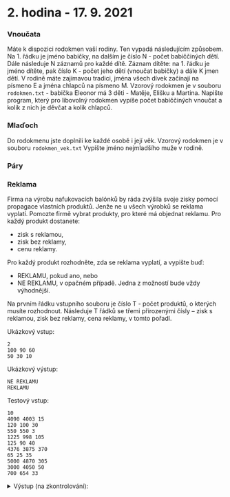 # 2. hodina - 17. 9. 2021

### Vnoučata

Máte k dispozici rodokmen vaší rodiny. Ten vypadá následujícím způsobem.
Na 1. řádku je jméno babičky, na dalším je číslo N - počet babiččiných dětí. Dále následuje N záznamů pro každé dítě.
Záznam dítěte: na 1. řádku je jméno dítěte, pak číslo K - počet jeho dětí (vnoučat babičky) a dále K jmen dětí.
V rodině máte zajímavou tradici, jména všech dívek začínají na písmeno E a jména chlapců na písmeno M.
Vzorový rodokmen je v souboru `rodokmen.txt` - babička Eleonor má 3 děti - Matěje, Elišku a Martina.
Napište program, který pro libovolný rodokmen vypíše počet babiččiných vnoučat a kolik z nich je děvčat a kolik chlapců.

### Mlaďoch

Do rodokmenu jste doplnili ke každé osobě i její věk. Vzorový rodokmen je v souboru `rodokmen_vek.txt`
Vypište jméno nejmladšího muže v rodině.

### Páry


### Reklama

Firma na výrobu nafukovacích balónků by ráda zvýšila svoje zisky pomocí propagace vlastních produktů. Jenže ne u všech výrobků se reklama vyplatí. Pomozte firmě vybrat produkty, pro které má objednat reklamu.
Pro každý produkt dostanete:
- zisk s reklamou,
- zisk bez reklamy,
- cenu reklamy.

Pro každý produkt rozhodněte, zda se reklama vyplatí, a vypište buď:
- REKLAMU, pokud ano, nebo
- NE REKLAMU, v opačném případě.
Jedna z možností bude vždy výhodnější.

Na prvním řádku vstupního souboru je číslo T - počet produktů, o kterých musíte rozhodnout.
Následuje T řádků se třemi přirozenými čísly – zisk s reklamou, zisk bez reklamy, cena reklamy, v tomto pořadí.

Ukázkový vstup:
```
2
100 90 60
50 30 10
```
Ukázkový výstup:
```
NE REKLAMU
REKLAMU
```

Testový vstup:
```
10
4090 4003 15
120 100 30
550 550 3
1225 998 105
125 90 40
4376 3875 370
65 25 35
5000 4870 305
3000 4050 50
700 654 33

```

<details>
<summary>Výstup (na zkontrolování):</summary>
REKLAMU
  
NE REKLAMU

NE REKLAMU

REKLAMU
  
NE REKLAMU
  
REKLAMU
  
REKLAMU
  
NE REKLAMU
  
NE REKLAMU
  
REKLAMU

</details>
